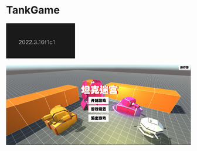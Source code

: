 # TankGame

![image-20250107204813206](assets/image-20250107204813206.png) 

![image-20250107204816879](assets/image-20250107204816879.png) 
